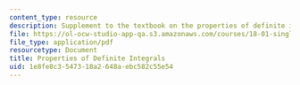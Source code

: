 ```yaml
---
content_type: resource
description: Supplement to the textbook on the properties of definite integrals.
file: https://ol-ocw-studio-app-qa.s3.amazonaws.com/courses/18-01-single-variable-calculus-fall-2006/1e8fe8c3547318a2648aebc582c55e54_pi_pr_dfntintgrl.pdf
file_type: application/pdf
resourcetype: Document
title: Properties of Definite Integrals
uid: 1e8fe8c3-5473-18a2-648a-ebc582c55e54
---
```

